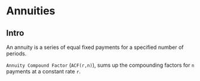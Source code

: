Annuities
===

Intro
---

An annuity is a series of equal fixed payments for a specified number of
periods.

`Annuity Compound Factor` (`ACF(r,n)`), sums up the compounding factors for `n`
payments at a constant rate `r`.
